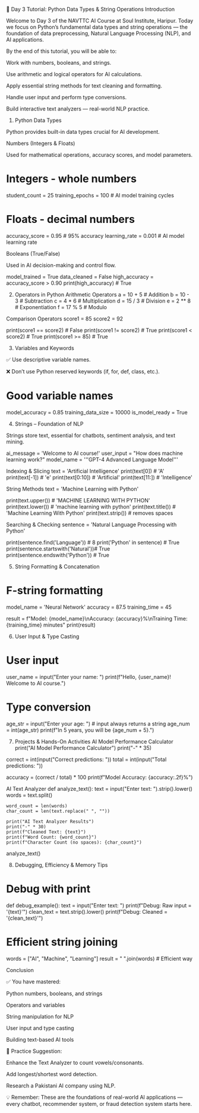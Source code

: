 📘 Day 3 Tutorial: Python Data Types & String Operations
Introduction

Welcome to Day 3 of the NAVTTC AI Course at Soul Institute, Haripur.
Today we focus on Python’s fundamental data types and string operations — the foundation of data preprocessing, Natural Language Processing (NLP), and AI applications.

By the end of this tutorial, you will be able to:

Work with numbers, booleans, and strings.

Use arithmetic and logical operators for AI calculations.

Apply essential string methods for text cleaning and formatting.

Handle user input and perform type conversions.

Build interactive text analyzers — real-world NLP practice.

1. Python Data Types

Python provides built-in data types crucial for AI development.

Numbers (Integers & Floats)

Used for mathematical operations, accuracy scores, and model parameters.

# Integers - whole numbers
student_count = 25
training_epochs = 100  # AI model training cycles

# Floats - decimal numbers
accuracy_score = 0.95  # 95% accuracy
learning_rate = 0.001  # AI model learning rate

Booleans (True/False)

Used in AI decision-making and control flow.

model_trained = True
data_cleaned = False
high_accuracy = accuracy_score > 0.90
print(high_accuracy)  # True

2. Operators in Python
Arithmetic Operators
a = 10 + 5    # Addition
b = 10 - 3    # Subtraction
c = 4 * 6     # Multiplication
d = 15 / 3    # Division
e = 2 ** 8    # Exponentiation
f = 17 % 5    # Modulo

Comparison Operators
score1 = 85
score2 = 92

print(score1 == score2)  # False
print(score1 != score2)  # True
print(score1 < score2)   # True
print(score1 >= 85)      # True

3. Variables and Keywords

✅ Use descriptive variable names.

❌ Don’t use Python reserved keywords (if, for, def, class, etc.).

# Good variable names
model_accuracy = 0.85
training_data_size = 10000
is_model_ready = True

4. Strings – Foundation of NLP

Strings store text, essential for chatbots, sentiment analysis, and text mining.

ai_message = 'Welcome to AI course!'
user_input = "How does machine learning work?"
model_name = '''GPT-4 Advanced Language Model'''

Indexing & Slicing
text = 'Artificial Intelligence'
print(text[0])     # 'A'
print(text[-1])    # 'e'
print(text[0:10])  # 'Artificial'
print(text[11:])   # 'Intelligence'

String Methods
text = 'Machine Learning with Python'

print(text.upper())      # 'MACHINE LEARNING WITH PYTHON'
print(text.lower())      # 'machine learning with python'
print(text.title())      # 'Machine Learning With Python'
print(text.strip())      # removes spaces

Searching & Checking
sentence = 'Natural Language Processing with Python'

print(sentence.find('Language'))     # 8
print('Python' in sentence)          # True
print(sentence.startswith('Natural'))# True
print(sentence.endswith('Python'))   # True

5. String Formatting & Concatenation
# F-string formatting
model_name = 'Neural Network'
accuracy = 87.5
training_time = 45

result = f"Model: {model_name}\nAccuracy: {accuracy}%\nTraining Time: {training_time} minutes"
print(result)

6. User Input & Type Casting
# User input
user_name = input("Enter your name: ")
print(f"Hello, {user_name}! Welcome to AI course.")

# Type conversion
age_str = input("Enter your age: ")  # input always returns a string
age_num = int(age_str)
print(f"In 5 years, you will be {age_num + 5}.")

7. Projects & Hands-On Activities
AI Model Performance Calculator
print("AI Model Performance Calculator")
print("-" * 35)

correct = int(input("Correct predictions: "))
total = int(input("Total predictions: "))

accuracy = (correct / total) * 100
print(f"Model Accuracy: {accuracy:.2f}%")

AI Text Analyzer
def analyze_text():
    text = input("Enter text: ").strip().lower()
    words = text.split()

    word_count = len(words)
    char_count = len(text.replace(" ", ""))

    print("AI Text Analyzer Results")
    print("-" * 30)
    print(f"Cleaned Text: {text}")
    print(f"Word Count: {word_count}")
    print(f"Character Count (no spaces): {char_count}")

analyze_text()

8. Debugging, Efficiency & Memory Tips
# Debug with print
def debug_example():
    text = input("Enter text: ")
    print(f"Debug: Raw input = '{text}'")
    clean_text = text.strip().lower()
    print(f"Debug: Cleaned = '{clean_text}'")

# Efficient string joining
words = ["AI", "Machine", "Learning"]
result = " ".join(words)  # Efficient way

Conclusion

✅ You have mastered:

Python numbers, booleans, and strings

Operators and variables

String manipulation for NLP

User input and type casting

Building text-based AI tools

🚀 Practice Suggestion:

Enhance the Text Analyzer to count vowels/consonants.

Add longest/shortest word detection.

Research a Pakistani AI company using NLP.

💡 Remember: These are the foundations of real-world AI applications — every chatbot, recommender system, or fraud detection system starts here.

